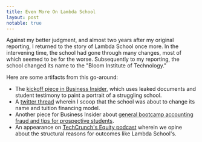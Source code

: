 ```yaml
---
title: Even More On Lambda School
layout: post
notable: true
---
```


Against my better judgment, and almost two years after my original reporting, I returned to the story of Lambda School once more. In the intervening time, the school had gone through many changes, most of which seemed to be for the worse. Subsequently to my reporting, the school changed its name to the "Bloom Institute of Technology."

Here are some artifacts from this go-around:

* The [kickoff piece in Business Insider](https://www.businessinsider.com/lambda-school-promised-lucrative-tech-coding-career-low-job-placement-2021-10), which uses leaked documents and student testimony to paint a portrait of a struggling school.
* A [twitter thread](https://twitter.com/fulligin/status/1460420173123313666) wherein I scoop that the school was about to change its name and tuition financing model.
* Another piece for Business Insider about [general bootcamp accounting fraud and tips for prospective students](https://www.businessinsider.com/best-coding-bootcamps-2021-11).
* An appearance on [TechCrunch's Equity podcast](https://techcrunch.com/2021/11/03/the-inherent-tensions-within-venture-capital/) wherein we opine about the structural reasons for outcomes like Lambda School's.
